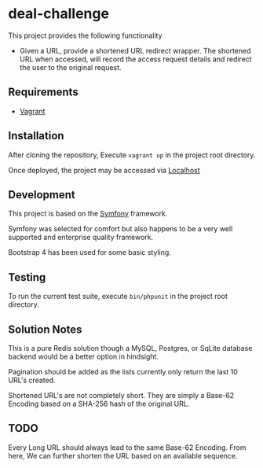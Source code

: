 # deal-challenge

This project provides the following functionality

* Given a URL, provide a shortened URL redirect wrapper. The shortened URL when accessed, will record the access request details and redirect the user to the original request. 
 
## Requirements

* [Vagrant](https://www.vagrantup.com/)
 

## Installation

After cloning the repository, Execute `vagrant up` in the project root directory.

Once deployed, the project may be accessed via [Localhost](https://localhost:8443)


## Development

This project is based on the [Symfony](https://symfony.com/) framework. 

Symfony was selected for comfort but also happens to be a very well supported and enterprise quality framework. 

Bootstrap 4 has been used for some basic styling.


## Testing

To run the current test suite, execute `bin/phpunit` in the project root directory.

## Solution Notes

This is a pure Redis solution though a MySQL, Postgres, or SqLite database backend would be a better option in hindsight.

Pagination should be added as the lists currently only return the last 10 URL's created.

Shortened URL's are not completely short. They are simply a Base-62 Encoding based on a SHA-256 hash of the original URL.

## TODO

Every Long URL should always lead to the same Base-62 Encoding. From here, We can further shorten the URL based on an available sequence. 
